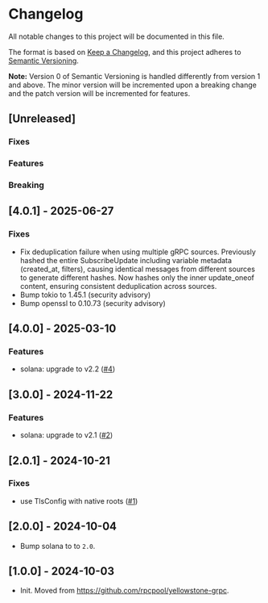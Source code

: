 # Changelog

All notable changes to this project will be documented in this file.

The format is based on [Keep a Changelog](https://keepachangelog.com/en/1.0.0/),
and this project adheres to [Semantic Versioning](https://semver.org/spec/v2.0.0.html).

**Note:** Version 0 of Semantic Versioning is handled differently from version 1 and above.
The minor version will be incremented upon a breaking change and the patch version will be incremented for features.

## [Unreleased]

### Fixes

### Features

### Breaking

## [4.0.1] - 2025-06-27

### Fixes

- Fix deduplication failure when using multiple gRPC sources. Previously hashed the entire 
  SubscribeUpdate including variable metadata (created_at, filters), causing identical 
  messages from different sources to generate different hashes. Now hashes only the 
  inner update_oneof content, ensuring consistent deduplication across sources.
- Bump tokio to 1.45.1 (security advisory)
- Bump openssl to 0.10.73 (security advisory)

## [4.0.0] - 2025-03-10

### Features

- solana: upgrade to v2.2 ([#4](https://github.com/rpcpool/yellowstone-grpc-kafka/pull/4))

## [3.0.0] - 2024-11-22

### Features

- solana: upgrade to v2.1 ([#2](https://github.com/rpcpool/yellowstone-grpc-kafka/pull/2))

## [2.0.1] - 2024-10-21

### Fixes

- use TlsConfig with native roots ([#1](https://github.com/rpcpool/yellowstone-grpc-kafka/pull/1))

## [2.0.0] - 2024-10-04

- Bump solana to to `2.0`.

## [1.0.0] - 2024-10-03

- Init. Moved from https://github.com/rpcpool/yellowstone-grpc.
